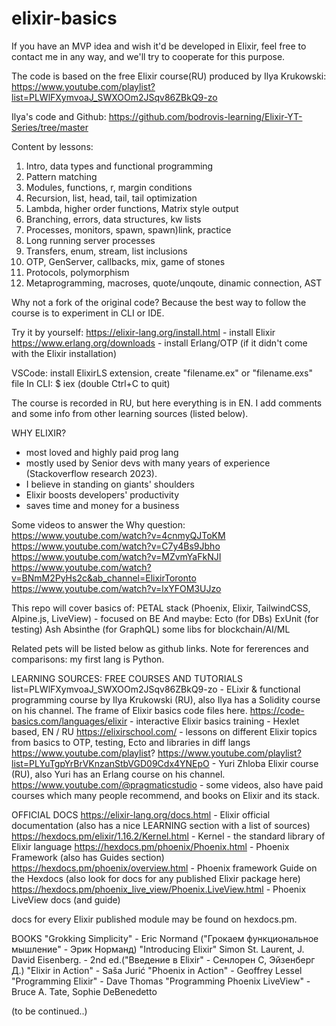 # elixir-basics
If you have an MVP idea and wish it'd be developed in Elixir, 
feel free to contact me in any way, and we'll try to cooperate for this purpose.

The code is based on the free Elixir course(RU) produced by Ilya Krukowski: https://www.youtube.com/playlist?list=PLWlFXymvoaJ_SWXOOm2JSqv86ZBkQ9-zo

Ilya's code and Github:
https://github.com/bodrovis-learning/Elixir-YT-Series/tree/master

Content by lessons:
1. Intro, data types and functional programming
2. Pattern matching
3. Modules, functions, r, margin conditions
4. Recursion, list, head, tail, tail optimization
5. Lambda, higher order functions, Matrix style output
6. Branching, errors, data structures, kw lists
7. Processes, monitors, spawn, spawn)link, practice
8. Long running server processes
9. Transfers, enum, stream, list inclusions
10. OTP, GenServer, callbacks, mix, game of stones
11. Protocols, polymorphism
12. Metaprogramming, macroses, quote/unqoute, dinamic connection, AST

Why not a fork of the original code? Because the best way to follow the course is to experiment in CLI or IDE.

Try it by yourself:
https://elixir-lang.org/install.html - install Elixir
https://www.erlang.org/downloads - install Erlang/OTP (if it didn't come with the Elixir installation)

VSCode: install ElixirLS extension, create "filename.ex" or "filename.exs" file
In CLI: $ iex   (double Ctrl+C to quit)

The course is recorded in RU, but here everything is in EN.
I add comments and some info from other learning sources (listed below).

WHY ELIXIR?
- most loved and highly paid prog lang
- mostly used by Senior devs with many years of experience (Stackoverflow research 2023).
- I believe in standing on giants' shoulders
- Elixir boosts developers' productivity
- saves time and money for a business

Some videos to answer the Why question:
https://www.youtube.com/watch?v=4cnmyQJToKM
https://www.youtube.com/watch?v=C7y4Bs9Jbho
https://www.youtube.com/watch?v=MZvmYaFkNJI
https://www.youtube.com/watch?v=BNmM2PyHs2c&ab_channel=ElixirToronto
https://www.youtube.com/watch?v=lxYFOM3UJzo

This repo will cover basics of:
PETAL stack (Phoenix, Elixir, TailwindCSS, Alpine.js, LiveView) - focused on BE
And maybe:
Ecto (for DBs)
ExUnit (for testing)
Ash
Absinthe (for GraphQL)
some libs for blockchain/AI/ML

Related pets will be listed below as github links.
Note for fererences and comparisons: my first lang is Python.

LEARNING SOURCES:
FREE COURSES AND TUTORIALS
list=PLWlFXymvoaJ_SWXOOm2JSqv86ZBkQ9-zo - ELixir & functional programming course by Ilya Krukowski (RU), also Ilya has a Solidity course on his channel. The frame of Elixir basics code files here.
https://code-basics.com/languages/elixir - interactive Elixir basics training - Hexlet based, EN / RU
https://elixirschool.com/ - lessons on different Elixir topics from basics to OTP, testing, Ecto and libraries in diff langs
https://www.youtube.com/playlist?
https://www.youtube.com/playlist?list=PLYuTgpYrBrVKnzanStbVGD09Cdx4YNEpO - Yuri Zhloba Elixir course (RU), also Yuri has an Erlang course on his channel.
https://www.youtube.com/@pragmaticstudio - some videos, also have paid courses which many people recommend, and books on Elixir and its stack.

OFFICIAL DOCS
https://elixir-lang.org/docs.html - Elixir official documentation (also has a nice LEARNING section with a list of sources)
https://hexdocs.pm/elixir/1.16.2/Kernel.html - Kernel - the standard library of Elixir language
https://hexdocs.pm/phoenix/Phoenix.html - Phoenix Framework (also has Guides section)
https://hexdocs.pm/phoenix/overview.html - Phoenix framework Guide on the Hexdocs (also look for docs for any published Elixir package here)
https://hexdocs.pm/phoenix_live_view/Phoenix.LiveView.html - Phoenix LiveView docs (and guide)

docs for every Elixir published module may be found on hexdocs.pm.

BOOKS
"Grokking Simplicity" - Eric Normand ("Грокаем функциональное мышление" - Эрик Норманд)
"Introducing Elixir" Simon St. Laurent, J. David Eisenberg. - 2nd ed.("Введение в Elixir" - Сенлорен С, Эйзенберг Д.)
"Elixir in Action" - Saša Jurić
"Phoenix in Action" - Geoffrey Lessel
"Programming Elixir" - Dave Thomas
"Programming Phoenix LiveView" - Bruce A. Tate, Sophie DeBenedetto

(to be continued..)
